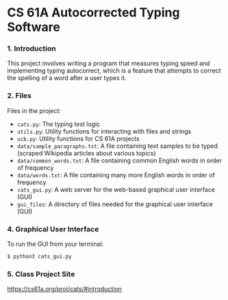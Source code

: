 # CS 61A Autocorrected Typing Software

### 1. Introduction
This project involves writing a program that measures typing speed and implementing typing autocorrect, which is a feature that attempts to correct the spelling of a word after a user types it.

### 2. Files
Files in the project:

* `cats.py`: The typing test logic
* `utils.py`: Utility functions for interacting with files and strings
* `ucb.py`: Utility functions for CS 61A projects
* `data/sample_paragraphs.txt`: A file containing text samples to be typed (scraped Wikipedia articles about various topics)
* `data/common_words.txt`: A file containing common English words in order of frequency
* `data/words.txt`: A file containing many more English words in order of frequency
* `cats_gui.py`: A web server for the web-based graphical user interface (GUI)
* `gui_files`: A directory of files needed for the graphical user interface (GUI)

### 4. Graphical User Interface
To run the GUI from your terminal:
```sh
$ python3 cats_gui.py
```
### 5. Class Project Site
https://cs61a.org/proj/cats/#introduction
